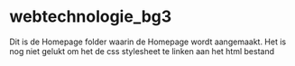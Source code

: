 # webtechnologie_bg3
Dit is de Homepage folder waarin de Homepage wordt aangemaakt.
Het is nog niet gelukt om het de css stylesheet te linken aan het html bestand
